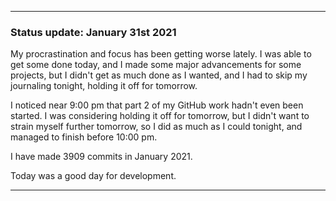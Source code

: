 ***

### Status update: January 31st 2021

My procrastination and focus has been getting worse lately. I was able to get some done today, and I made some major advancements for some projects, but I didn't get as much done as I wanted, and I had to skip my journaling tonight, holding it off for tomorrow.

I noticed near 9:00 pm that part 2 of my GitHub work hadn't even been started. I was considering holding it off for tomorrow, but I didn't want to strain myself further tomorrow, so I did as much as I could tonight, and managed to finish before 10:00 pm.

I have made 3909 commits in January 2021.

Today was a good day for development.
 
***
